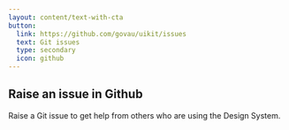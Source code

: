 ```yaml
---
layout: content/text-with-cta
button:
  link: https://github.com/govau/uikit/issues
  text: Git issues
  type: secondary
  icon: github
---
```


## Raise an issue in Github

Raise a Git issue to get help from others who are using the Design System.
